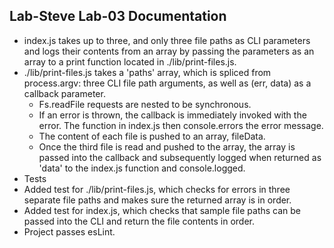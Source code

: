 ## Lab-Steve Lab-03 Documentation
  * index.js takes up to three, and only three file paths as CLI parameters and logs their contents from an array by passing the parameters as an array to a print function located in ./lib/print-files.js.
  * ./lib/print-files.js takes a 'paths' array, which is spliced from process.argv: three CLI file path arguments, as well as (err, data) as a callback parameter.
    * Fs.readFile requests are nested to be synchronous.
    * If an error is thrown, the callback is immediately invoked with the error.  The function in index.js then console.errors the error message.
    * The content of each file is pushed to an array, fileData.
    * Once the third file is read and pushed to the array, the array is passed into the callback and subsequently logged when returned as 'data' to the index.js function and console.logged.
  * Tests
   * Added test for ./lib/print-files.js, which checks for errors in three separate file paths and makes sure the returned array is in order.
   * Added test for index.js, which checks that sample file paths can be passed into the CLI and return the file contents in order.
  * Project passes esLint.
